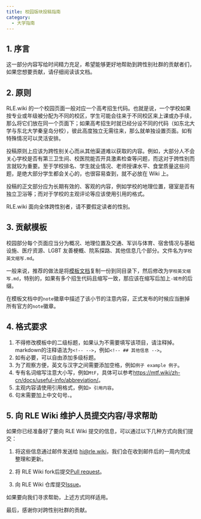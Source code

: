 ```yaml
---
title: 校园版块投稿指南
category:
  - 大学指南
---
```


## 1. 序言
这一部分内容写给时间精力充足，希望能够更好地帮助到跨性别社群的贡献者们，如果您想要贡献，请仔细阅读该文档。

## 2. 原则

RLE.wiki 的一个校园页面一般对应一个高考招生代码。也就是说，一个学校如果按专业或年级被分配为不同的校区，学生可能会往来于不同校区来上课或办手续，那么将它们放在同一个页面下；如果高考招生时就已经分设不同的代码（如东北大学与东北大学秦皇岛分校），彼此高度独立无需往来，那么就单独设置页面。如有特殊情况可以灵活安排。

投稿原则上应该为跨性别关心而从其他渠道难以获取的内容。例如，大部分人不会关心学校是否有第三卫生间、校医院能否开具激素检查等问题，而这对于跨性别而言就较为重要。至于学校排名、学生就业情况、老师授课水平、食堂质量这些问题，是绝大部分学生都会关心的，也很容易查到，就不必放在 Wiki 上。

投稿的正文部分应为长期有效的、客观的内容，例如学校的地理位置，寝室是否有独立卫浴等；而对于学校的主观评论等应该使用引用的格式。

RLE.wiki 面向全体跨性别者，请不要假定读者的性别。
## 3. 贡献模板

校园部分每个页面应当分为概况、地理位置及交通、军训与体育、宿舍情况与基础设施、医疗资源、LGBT 友善梗概、院系探路、其他信息几个部分。文件名为`学校英文缩写.md`。

一般来说，推荐的做法是将[模板文档](https://github.com/project-trans/RLE-wiki/tree/main/docs/campus/template.md)复制一份到同目录下，然后修改为`学校英文缩写.md`，特别的，如果有多个招生代码且缩写一致，那应该在缩写后加上`-城市`的后缀。

在模板文档中的`note`徽章中描述了该小节的注意内容，正式发布的时候应当删掉所有官方的`note`徽章。


## 4. 格式要求

1. 不得修改模板中的二级标题，如果认为不需要填写该项目，请注释掉。markdown的注释语法为`<!-- -->`，例如`<!-- ## 其他信息 -->`。
2. 如有必要，可以自由添加多级标题。
3. 为了观察方便，英文与汉字之间需要添加空格，例如`例子 example 例子`。
4. 专有名词缩写注意大小写，例如`MtF`，具体可以参考<https://mtf.wiki/zh-cn/docs/useful-info/abbreviation/>。
5. 主观内容请使用引用格式，例如`> 引用内容`。
6. 句末需要加上中文句号`。`。

## 5. 向 RLE Wiki 维护人员提交内容/寻求帮助

如果你已经准备好了要向 RLE Wiki 提交的信息，可以通过以下几种方式向我们提交：

1. 将这些信息通过邮件发送给 <hi@rle.wiki>，我们会在收到邮件后的一周内完成整理和更新。

2. 将 RLE Wiki fork后提交[Pull request](https://github.com/project-trans/RLE-wiki)。

3. 向 RLE Wiki 仓库提交[Issue](https://github.com/project-trans/RLE-wiki/issues)。

如果要向我们寻求帮助，上述方式同样适用。

最后，感谢你对跨性别社群的贡献。
